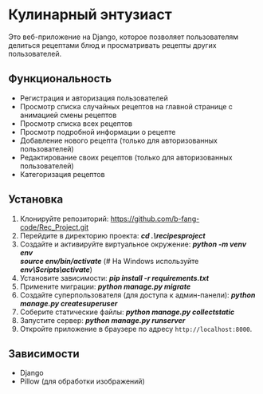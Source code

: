 # Кулинарный энтузиаст

Это веб-приложение на Django, которое позволяет пользователям делиться рецептами блюд и просматривать рецепты других 
пользователей.

## Функциональность

- Регистрация и авторизация пользователей
- Просмотр списка случайных рецептов на главной странице с анимацией смены рецептов
- Просмотр списка всех рецептов
- Просмотр подробной информации о рецепте
- Добавление нового рецепта (только для авторизованных пользователей)
- Редактирование своих рецептов (только для авторизованных пользователей)
- Категоризация рецептов

## Установка

1. Клонируйте репозиторий: https://github.com/b-fang-code/Rec_Project.git
2. Перейдите в директорию проекта: ***cd .\recipesproject***
3. Создайте и активируйте виртуальное окружение: ***python -m venv env*** <br>
***source env/bin/activate***   (# На Windows используйте ***env\Scripts\activate***)
4. Установите зависимости: ***pip install -r requirements.txt***
5. Примените миграции: ***python manage.py migrate***
6. Создайте суперпользователя (для доступа к админ-панели): ***python manage.py createsuperuser***
7. Соберите статические файлы: ***python manage.py collectstatic***
8. Запустите сервер: ***python manage.py runserver***
9. Откройте приложение в браузере по адресу `http://localhost:8000`.

## Зависимости

- Django
- Pillow (для обработки изображений)